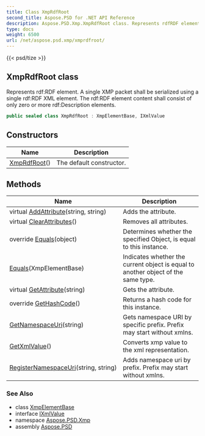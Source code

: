 ```yaml
---
title: Class XmpRdfRoot
second_title: Aspose.PSD for .NET API Reference
description: Aspose.PSD.Xmp.XmpRdfRoot class. Represents rdfRDF element. A single XMP packet shall be serialized using a single rdfRDF XML element. The rdfRDF element content shall consist of only zero or more rdfDescription elements
type: docs
weight: 6500
url: /net/aspose.psd.xmp/xmprdfroot/
---
```

{{< psd/tize >}}
## XmpRdfRoot class

Represents rdf:RDF element. A single XMP packet shall be serialized using a single rdf:RDF XML element. The rdf:RDF element content shall consist of only zero or more rdf:Description elements.

```csharp
public sealed class XmpRdfRoot : XmpElementBase, IXmlValue
```

## Constructors

| Name | Description |
| --- | --- |
| [XmpRdfRoot](xmprdfroot/)() | The default constructor. |

## Methods

| Name | Description |
| --- | --- |
| virtual [AddAttribute](../../aspose.psd.xmp/xmpelementbase/addattribute/)(string, string) | Adds the attribute. |
| virtual [ClearAttributes](../../aspose.psd.xmp/xmpelementbase/clearattributes/)() | Removes all attributes. |
| override [Equals](../../aspose.psd.xmp/xmpelementbase/equals/)(object) | Determines whether the specified Object, is equal to this instance. |
| [Equals](../../aspose.psd.xmp/xmpelementbase/equals/)(XmpElementBase) | Indicates whether the current object is equal to another object of the same type. |
| virtual [GetAttribute](../../aspose.psd.xmp/xmpelementbase/getattribute/)(string) | Gets the attribute. |
| override [GetHashCode](../../aspose.psd.xmp/xmpelementbase/gethashcode/)() | Returns a hash code for this instance. |
| [GetNamespaceUri](../../aspose.psd.xmp/xmprdfroot/getnamespaceuri/)(string) | Gets namespace URI by specific prefix. Prefix may start without xmlns. |
| [GetXmlValue](../../aspose.psd.xmp/xmprdfroot/getxmlvalue/)() | Converts xmp value to the xml representation. |
| [RegisterNamespaceUri](../../aspose.psd.xmp/xmprdfroot/registernamespaceuri/)(string, string) | Adds namespace uri by prefix. Prefix may start without xmlns. |

### See Also

* class [XmpElementBase](../xmpelementbase/)
* interface [IXmlValue](../ixmlvalue/)
* namespace [Aspose.PSD.Xmp](../../aspose.psd.xmp/)
* assembly [Aspose.PSD](../../)


